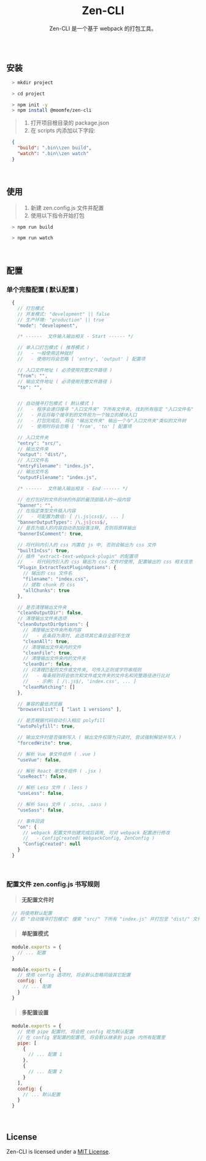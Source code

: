 <div align="center">
  <h1>Zen-CLI</h1>
  <p>
    Zen-CLI 是一个基于 webpack 的打包工具。
  </p>
</div>

<br>
<br>

## 安装

```bash
  > mkdir project
```

```bash
  > cd project
```

```bash
  > npm init -y
  > npm install @moomfe/zen-cli
```

> 1. 打开项目根目录的 package.json
> 2. 在 scripts 内添加以下字段:

```json
  {
    "build": ".bin\\zen build",
    "watch": ".bin\\zen watch"
  }
```

<br>

## 使用

> 1. 新建 zen.config.js 文件并配置
> 2. 使用以下指令开始打包

```bash
  > npm run build
```

```bash
  > npm run watch
```

<br>

## 配置

### 单个完整配置 ( 默认配置 )
```js
  {
    // 打包模式
    // 开发模式: "development" || false
    // 生产环境: "production" || true
    "mode": "development",

    /* ------  文件输入输出相关 - Start ------ */

    // 单入口打包模式 ( 推荐模式 )
    //   - 一般使用这种就好
    //   - 使用时将会忽略 [ 'entry', 'output' ] 配置项

    // 入口文件地址 ( 必须使用完整文件路径 )
    "from": "",
    // 输出文件地址 ( 必须使用完整文件路径 )
    "to": "",


    // 自动搜寻打包模式 ( 默认模式 )
    //   - 程序会递归搜寻 "入口文件夹" 下所有文件夹, 找到所有指定 "入口文件名"
    //   - 并且将每个搜寻到的文件视为一个独立的模块入口
    //   - 打包完成后, 将在 "输出文件夹" 输出一个与"入口文件夹"类似的文件树
    //   - 使用时将会忽略 [ 'from', 'to' ] 配置项

    // 入口文件夹
    "entry": "src/",
    // 输出文件夹
    "output": "dist/",
    // 入口文件名
    "entryFilename": "index.js",
    // 输出文件名
    "outputFilename": "index.js",

    /* ------  文件输入输出相关 - End ------ */

    // 在打包好的文件的块的外部的最顶部插入的一段内容
    "banner": "",
    // 在指定类型文件插入内容
    //   - 可配置为数组: [ /\.js|css$/, ... ]
    "bannerOutputTypes": /\.js|css$/,
    // 是否为插入的内容自动添加段落注释, 否则将原样输出
    "bannerIsComment": true,

    // 将代码内引入的 css 内置在 js 中, 否则会输出为 css 文件
    "builtInCss": true,
    // 插件 "extract-text-webpack-plugin" 的配置项
    //   - 将代码内引入的 css 输出为 css 文件时使用, 配置输出的 css 相关信息
    "Plugin_ExtractTextPluginOptions": {
      // 输出的 css 文件名
      "filename": "index.css",
      // 提取 chunk 的 css
      "allChunks": true
    },

    // 是否清理输出文件夹
    "cleanOutputDir": false,
    // 清理输出文件夹选项
    "cleanOutputDirOptions": {
      // 清理输出文件夹所有内容
      //   - 此条目为真时, 此选项其它条目全部不生效
      "cleanAll": true,
      // 清理输出文件夹内的文件
      "cleanFile": true,
      // 清理输出文件夹内的文件夹
      "cleanDir": false,
      // 只清理匹配的文件或文件夹, 可传入正则或字符串规则
      //   - 每条规则将会依次和文件或文件夹的文件名和完整路径进行比对
      //   - 示例: [ /\.js$/, 'index.css', ... ]
      "cleanMatching": []
    },

    // 兼容的最低浏览器
    "browserslist": [ "last 1 versions" ],

    // 是否根据代码自动引入相应 polyfill
    "autoPolyfill": true,

    // 输出文件时是否强制写入 ( 输出文件权限为只读时, 尝试强制解锁并写入 )
    "forcedWrite": true,

    // 解析 Vue 单文件组件 ( .vue )
    "useVue": false,

    // 解析 React 单文件组件 ( .jsx )
    "useReact": false,

    // 解析 Less 文件 ( .less )
    "useLess": false,

    // 解析 Sass 文件 ( .scss, .sass )
    "useSass": false,

    // 事件回调
    "on": {
      // webpack 配置文件创建完成后调用, 可对 webpack 配置进行修改
      //   - ConfigCreated( WebpackConfig, ZenConfig )
      "ConfigCreated": null
    }
  }
```

<br>

### 配置文件 zen.config.js 书写规则

> #### 无配置文件时
```js
  // 将使用默认配置
  // 即 "自动搜寻打包模式" 搜索 "src/" 下所有 "index.js" 并打包至 "dist/" 文件夹相应目录
```

> #### 单配置模式
```js
  module.exports = {
    // ... 配置
  }
```
```js
  module.exports = {
    // 使用 config 选项时, 将会默认忽略同级其它配置
    config: {
      // ... 配置
    }
  }
```

> #### 多配置设置
```js
  module.exports = {
    // 使用 pipe 配置时, 将会把 config 视为默认配置
    // 在 config 里配置的配置项, 将会默认继承到 pipe 内所有配置里
    pipe: [
      {
        // ... 配置 1
      },
      {
        // ... 配置 2
      }
    ],
    config: {
      // ... 默认配置
    }
  }
```

<br>

## License

Zen-CLI is licensed under a [MIT  License](./LICENSE).